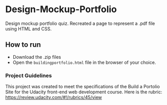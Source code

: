 # Design-Mockup-Portfolio
Design mockup portfolio quiz. Recreated a page to represent a .pdf file using HTML and CSS.

## How to run
* Download the .zip files
* Open the `buildingportfolio.html` file in the browser of your choice.

### Project Guidelines
This project was created to meet the specifications of the Build a Portolio Site for the Udacity front-end web development course. Here is the rubric: https://review.udacity.com/#!/rubrics/45/view
